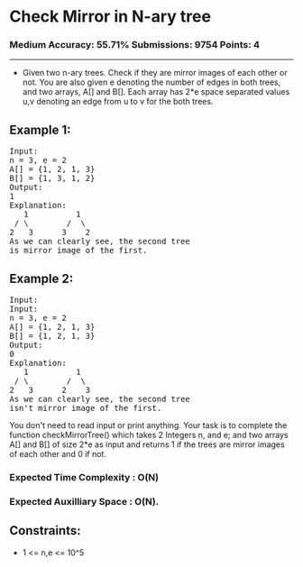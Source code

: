 # Check Mirror in N-ary tree

### Medium Accuracy: 55.71% Submissions: 9754 Points: 4

---

- Given two n-ary trees. Check if they are mirror images of each other or not. You are also given e denoting the number of edges in both trees, and two arrays, A[] and B[]. Each array has 2\*e space separated values u,v denoting an edge from u to v for the both trees.

## Example 1:

<pre>
Input:
n = 3, e = 2
A[] = {1, 2, 1, 3}
B[] = {1, 3, 1, 2}
Output:
1
Explanation:
   1          1
 / \        /  \
2   3      3    2 
As we can clearly see, the second tree
is mirror image of the first.
</pre>

## Example 2:

<pre>
Input:
Input:
n = 3, e = 2
A[] = {1, 2, 1, 3}
B[] = {1, 2, 1, 3}
Output:
0
Explanation:
   1          1
 / \        /  \
2   3      2    3 
As we can clearly see, the second tree
isn't mirror image of the first.
</pre>

You don't need to read input or print anything. Your task is to complete the function checkMirrorTree() which takes 2 Integers n, and e; and two arrays A[] and B[] of size 2\*e as input and returns 1 if the trees are mirror images of each other and 0 if not.

### Expected Time Complexity : O(N)

### Expected Auxilliary Space : O(N).

## Constraints:

- 1 <= n,e <= 10^5
